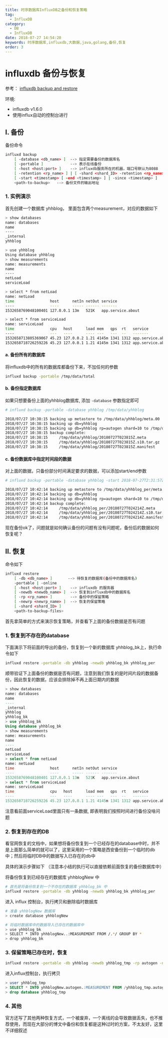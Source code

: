 ```yaml
---
title: 时序数据库InfluxDB之备份和恢复策略
tag: 
  - InfluxDB
category: 
  - DB
  - InfluxDB
date: 2018-07-27 14:54:20
keywords: 时序数据库,influxdb,大数据,java,golang,备份,恢复
order: 3
---
```


# influxdb 备份与恢复

参考： [influxdb backup and restore](https://docs.influxdata.com/influxdb/v1.6/administration/backup_and_restore)

环境:

- influxdb v1.6.0
- 使用influx自动的控制台进行

<!-- more -->

## I. 备份

备份命令

```sh
influxd backup
    [ -database <db_name> ]  --> 指定需要备份的数据库名
    [ -portable ]            --> 表示在线备份
    [ -host <host:port> ]    --> influxdb服务所在的机器，端口号默认为8088
    [ -retention <rp_name> ] | [ -shard <shard_ID> -retention <rp_name> ]  --> 备份的保留策略，注意shard是挂在rp下的；我们需要备份的就是shard中的数据
    [ -start <timestamp> [ -end <timestamp> ] | -since <timestamp> ]   --> 备份指定时间段的数据
    <path-to-backup>   --> 备份文件的输出地址
```

### 1. 实例演示

首先创建一个数据库 yhhblog， 里面包含两个measurement，对应的数据如下

```sh
> show databases
name: databases
name
----
_internal
yhhblog

> use yhhblog
Using database yhhblog
> show measurements
name: measurements
name
----
netLoad
serviceLoad

> select * from netLoad
name: netLoad
time                host      netIn netOut service
----                ----      ----- ------ -------
1532658769048100401 127.0.0.1 13m   521K   app.service.about

> select * from serviceLoad
name: serviceLoad
time                cpu   host      load mem   qps  rt   service
----                ---   ----      ---- ---   ---  --   -------
1532658713805369067 45.23 127.0.0.2 1.21 4145m 1341 1312 app.service.about
1532658718726259226 45.23 127.0.0.1 1.21 4145m 1341 1312 app.service.about
```

#### a. 备份所有的数据库

将influxdb中的所有的数据库都备份下来，不加任何的参数

```sh
influxd backup -portable /tmp/data/total
```

#### b. 备份指定数据库

如果只想要备份上面的yhhblog数据库, 添加 `-database` 参数指定即可

```sh
# influxd backup -portable -database yhhblog /tmp/data/yhhblog

2018/07/27 10:38:15 backing up metastore to /tmp/data/yhhblog/meta.00
2018/07/27 10:38:15 backing up db=yhhblog
2018/07/27 10:38:15 backing up db=yhhblog rp=autogen shard=10 to /tmp/data/yhhblog/yhhblog.autogen.00010.00 since 0001-01-01T00:00:00Z
2018/07/27 10:38:15 backup complete:
2018/07/27 10:38:15 	/tmp/data/yhhblog/20180727T023815Z.meta
2018/07/27 10:38:15 	/tmp/data/yhhblog/20180727T023815Z.s10.tar.gz
2018/07/27 10:38:15 	/tmp/data/yhhblog/20180727T023815Z.manifest
```

#### c. 备份数据库中指定时间段的数据

对上面的数据，只备份部分时间满足要求的数据，可以添加start/end参数

```sh
# influxd backup -portable -database yhhblog -start 2018-07-27T2:31:57Z -end 2018-07-27T2:32:59Z  /tmp/data/yhhblog_per

2018/07/27 10:42:14 backing up metastore to /tmp/data/yhhblog_per/meta.00
2018/07/27 10:42:14 backing up db=yhhblog
2018/07/27 10:42:14 backing up db=yhhblog rp=autogen shard=10 to /tmp/data/yhhblog_per/yhhblog.autogen.00010.00 with boundaries start=2018-07-27T02:31:57Z, end=2018-07-27T02:32:59Z
2018/07/27 10:42:14 backup complete:
2018/07/27 10:42:14 	/tmp/data/yhhblog_per/20180727T024214Z.meta
2018/07/27 10:42:14 	/tmp/data/yhhblog_per/20180727T024214Z.s10.tar.gz
2018/07/27 10:42:14 	/tmp/data/yhhblog_per/20180727T024214Z.manifest
```

现在备份ok了，问题就是如何确认备份的问题有没有问题呢，备份后的数据如何恢复呢？

## II. 恢复

命令如下

```sh
influxd restore 
    [ -db <db_name> ]       --> 待恢复的数据库(备份中的数据库名)
    -portable | -online
    [ -host <host:port> ]    --> influxdb 的服务器
    [ -newdb <newdb_name> ]  --> 恢复到influxdb中的数据库名
    [ -rp <rp_name> ]        --> 备份中的保留策略
    [ -newrp <newrp_name> ]  --> 恢复的保留策略
    [ -shard <shard_ID> ]
    <path-to-backup-files>
```

首先拿简单的方式来演示恢复策略，并查看下上面的备份数据是否有问题

### 1. 恢复到不存在的database

下面演示下将前面的导出的备份，恢复到一个新的数据库 yhhblog_bk上，执行命令如下

```sh
influxd restore -portable -db yhhblog -newdb yhhblog_bk yhhblog_per
```

顺带验证下上面备份的数据是否有问题，注意到我们恢复的是时间片段的数据备份，因此恢复的数据，应该会排除掉不再上面日期内的数据

```sql
> show databases
name: databases
name
----
_internal
yhhblog
yhhblog_bk
> use yhhblog_bk
Using database yhhblog_bk
> show measurements
name: measurements
name
----
netLoad
serviceLoad
> select * from netLoad
name: netLoad
time                host      netIn netOut service
----                ----      ----- ------ -------
1532658769048100401 127.0.0.1 13m   521K   app.service.about
> select * from serviceLoad
name: serviceLoad
time                cpu   host      load mem   qps  rt   service
----                ---   ----      ---- ---   ---  --   -------
1532658718726259226 45.23 127.0.0.1 1.21 4145m 1341 1312 app.service.about
```

注意看前面serviceLoad里面只有一条数据, 即表明我们按照时间进行备份没啥问题

### 2. 恢复到存在的DB

看官网恢复的文档中，如果想将备份恢复到一个已经存在的database中时，并不是上面那么简单的就可以了，这里采用的一个策略是西安备份到一个临时的db中；然后将临时DB中的数据写入已存在的db中

具体的演示步骤如下 （注意本小结的执行可以直接依赖前面恢复的备份数据库中）

将备份恢复到已经存在的数据库 yhhblogNew 中

```sh
# 首先是将备份恢复到一个不存在的数据库 yhhblog_bk 中
influxd restore -portable -db yhhblog -newdb yhhblog_bk yhhblog_per
```

进入 influx 控制台，执行拷贝和删除临时数据库

```sh
# 准备 yhhblogNew 数据库
> create database yhhblogNew

# 将临时数据库中的数据导入已存在的数据库中
> use yhhblog_bk
> SELECT * INTO yhhblogNew..:MEASUREMENT FROM /.*/ GROUP BY *
> drop yhhblog_bk
```

### 3. 保留策略已存在时，恢复

```sh
influxd restore -portable -db yhhblog -newdb yhhblog_tmp -rp autogen -newrp autogen_tmp  yhhblog
```

进入influx控制台，执行拷贝

```sql
> user yhhblog_tmp
> SELECT * INTO yhhblogNew.autogen.:MEASUREMENT FROM /yhhblog_tmp.autogen_tmp.*/ GROUP BY *
> drop database yhhblog_tmp
```

### 4. 其他

官方还写了其他两种恢复方式，一个被废弃，一个离线的会导致数据丢失，也不推荐使用，而现在大部分的博文中备份和恢复都是这种过时的方案，不太友好，这里不详细叙述

